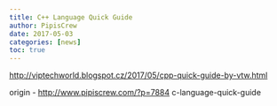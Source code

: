```yaml
---
title: C++ Language Quick Guide
author: PipisCrew
date: 2017-05-03
categories: [news]
toc: true
---
```


http://viptechworld.blogspot.cz/2017/05/cpp-quick-guide-by-vtw.html

origin - http://www.pipiscrew.com/?p=7884 c-language-quick-guide